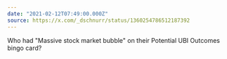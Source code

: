 ```yaml
---
date: "2021-02-12T07:49:00.000Z"
source: https://x.com/_dschnurr/status/1360254786512187392
---
```


Who had "Massive stock market bubble" on their Potential UBI Outcomes bingo card?